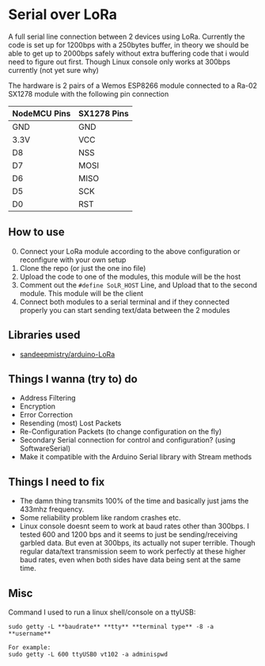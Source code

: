 # Serial over LoRa
A full serial line connection between 2 devices using LoRa. Currently the code is set up for 1200bps with a 250bytes buffer, in theory we should be able to get up to 2000bps safely without extra buffering code that i would need to figure out first. Though Linux console only works at 300bps currently (not yet sure why)

The hardware is 2 pairs of a Wemos ESP8266 module connected to a Ra-02 SX1278 module with the following pin connection

|NodeMCU Pins|SX1278 Pins|
|---|---|
|GND|GND|
|3.3V|VCC|
|D8|NSS|
|D7|MOSI|
|D6|MISO|
|D5|SCK|
|D0|RST|

## How to use
0. Connect your LoRa module according to the above configuration or reconfigure with your own setup
1. Clone the repo (or just the one ino file)
2. Upload the code to one of the modules, this module will be the host
3. Comment out the `#define SoLR_HOST` Line, and Upload that to the second module. This module will be the client
4. Connect both modules to a serial terminal and if they connected properly you can start sending text/data between the 2 modules

## Libraries used
- [sandeepmistry/arduino-LoRa](https://github.com/sandeepmistry/arduino-LoRa)

## Things I wanna (try to) do
- Address Filtering
- Encryption
- Error Correction
- Resending (most) Lost Packets
- Re-Configuration Packets (to change configuration on the fly)
- Secondary Serial connection for control and configuration? (using SoftwareSerial)
- Make it compatible with the Arduino Serial library with Stream methods

## Things I need to fix
- The damn thing transmits 100% of the time and basically just jams the 433mhz frequency.
- Some reliability problem like random crashes etc.
- Linux console doesnt seem to work at baud rates other than 300bps. I tested 600 and 1200 bps and it seems to just be sending/receiving garbled data. But even at 300bps, its actually not super terrible. Though regular data/text transmission seem to work perfectly at these higher baud rates, even when both sides have data being sent at the same time. 

## Misc
Command I used to run a linux shell/console on a ttyUSB:
```
sudo getty -L **baudrate** **tty** **terminal type** -8 -a **username**

For example:
sudo getty -L 600 ttyUSB0 vt102 -a adminispwd
```